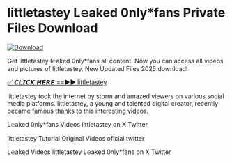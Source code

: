# littletastey L𝚎aked 0nly*fans Private Files Download

[![Download](https://i.imgur.com/PoXn3jX.png)](https://mediafirer.com/littletastey)

Get littletastey l𝚎aked 0nly*fans all content. Now you can access all videos and pictures of littletastey. New Updated Files 2025 download!

[✅ 𝘾𝙇𝙄𝘾𝙆 𝙃𝙀𝙍𝙀 ==►► littletastey](https://mediafirer.com/littletastey)

littletastey took the internet by storm and amazed viewers on various social media platforms. littletastey, a young and talented digital creator, recently became famous thanks to this interesting videos.

L𝚎aked 0nly*fans Videos littletastey on X Twitter

littletastey Tutorial Original Videos oficial twitter

L𝚎aked Videos littletastey L𝚎aked 0nly*fans on X Twitter